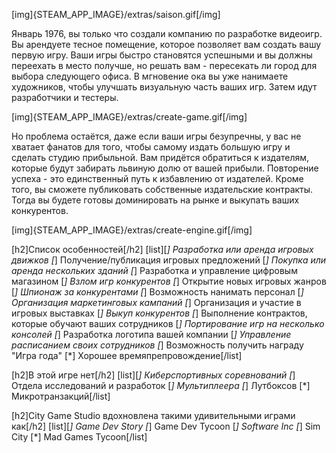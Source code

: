 [img]{STEAM_APP_IMAGE}/extras/saison.gif[/img]

Январь 1976, вы только что создали компанию по разработке видеоигр. Вы арендуете тесное помещение, которое позволяет вам создать вашу первую игру. Ваши игры быстро становятся успешными и вы должны переехать в место получше, но решать вам - пересекать ли город для выбора следующего офиса. В мгновение ока вы уже нанимаете художников, чтобы улучшать визуальную часть ваших игр. Затем идут разработчики и тестеры.

[img]{STEAM_APP_IMAGE}/extras/create-game.gif[/img]

Но проблема остаётся, даже если ваши игры безупречны, у вас не хватает фанатов для того, чтобы самому издать большую игру и сделать студию прибыльной. Вам придётся обратиться к издателям, которые будут забирать львиную долю от вашей прибыли. Повторение успеха - это единственный путь к избавлению от издателей. Кроме того, вы сможете публиковать собственные издательские контракты. Тогда вы будете готовы доминировать на рынке и выкупать ваших конкурентов.

[img]{STEAM_APP_IMAGE}/extras/create-engine.gif[/img]

[h2]Список особенностей[/h2]
[list][*] Разработка или аренда игровых движков
[*] Получение/публикация игровых предложений
[*] Покупка или аренда нескольких зданий
[*] Разработка и управление цифровым магазином
[*] Взлом игр конкурентов
[*] Открытие новых игровых жанров
[*] Шпионаж за конкурентами
[*] Возможность нанимать персонал
[*] Организация маркетинговых кампаний
[*] Организация и участие в игровых выставках
[*] Выкуп конкурентов
[*] Выполнение контрактов, которые обучают ваших сотрудников
[*] Портирование игр на несколько консолей
[*] Разработка логотипа вашей компании
[*] Управление расписанием своих сотрудников
[*] Возможность получить награду "Игра года"
[*] Хорошее времяпрепровождение[/list]

[h2]В этой игре нет[/h2]
[list][*] Киберспортивных соревнований
[*] Отдела исследований и разработок
[*] Мультиплеера
[*] Лутбоксов
[*] Микротранзакций[/list]

[h2]City Game Studio вдохновлена такими удивительными играми как[/h2]
[list][*] Game Dev Story
[*] Game Dev Tycoon
[*] Software Inc
[*] Sim City
[*] Mad Games Tycoon[/list]
